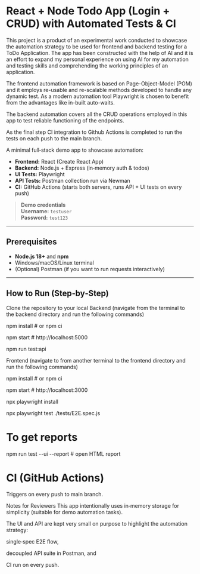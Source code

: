 # React + Node Todo App (Login + CRUD) with Automated Tests & CI

This project is a product of an experimental work conducted to showcase the automation strategy to be used for frontend and backend testing for a ToDo Application. The app has been constructed with the help of AI and it is an effort to expand my personal experience on using AI for my automation and testing skills and comprehending the working principles of an application. 


The frontend automation framework is based on Page-Object-Model (POM) and it employs re-usable and re-scalable methods developed to handle any dynamic test. As a modern automation tool Playwright is chosen to benefit from the advantages like in-built auto-waits.

The backend automation covers all the CRUD operations employed in this app to test reliable functioning of the endpoints.

As the final step CI integration to Github Actions is completed to run the tests on each push to the main branch.

A minimal full‑stack demo app to showcase automation:

- **Frontend:** React (Create React App)
- **Backend:** Node.js + Express (in‑memory auth & todos)
- **UI Tests:** Playwright
- **API Tests:** Postman collection run via Newman
- **CI:** GitHub Actions (starts both servers, runs API + UI tests on every push)

> **Demo credentials**  
> **Username:** `testuser`  
> **Password:** `test123`

---

## Prerequisites

- **Node.js 18+** and **npm**
- Windows/macOS/Linux terminal
- (Optional) Postman (if you want to run requests interactively)

---

## How to Run (Step‑by‑Step)
Clone the repository to your local
Backend (navigate from the terminal to the backend directory and run the following commands)

npm install    # or npm ci


npm start      # http://localhost:5000


npm run test:api


Frontend (navigate to from another terminal to the frontend directory and run the following commands)

npm install    # or npm ci


npm start      # http://localhost:3000


npx playwright install


npx playwright test ./tests/E2E.spec.js

# To get reports

npm run test --ui --report   # open HTML report


# CI (GitHub Actions)
Triggers on every push to main branch.


Notes for Reviewers
This app intentionally uses in‑memory storage for simplicity (suitable for demo automation tasks).

The UI and API are kept very small on purpose to highlight the automation strategy:

single‑spec E2E flow,

decoupled API suite in Postman, and

CI run on every push.